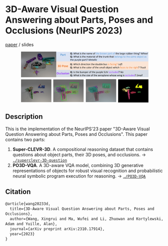 
# 3D-Aware Visual Question Answering about Parts, Poses and Occlusions (NeurIPS 2023)

[paper](https://arxiv.org/abs/2310.17914) / slides

<div align="center">
    <img src="./imgs/neurips2023.png" alt="Editor" width="80%">
</div>

## Description
This is the implementation of the NeurIPS'23 paper "3D-Aware Visual Question Answering about Parts, Poses and Occlusions". This paper contains two parts:

1. **Super-CLEVR-3D**. A compositional reasoning dataset that contains questions about object parts, their 3D poses, and occlusions. $\rightarrow$ [`./superclevr-3D-question`](https://github.com/XingruiWang/superclevr-3D-question/tree/main)
2. **PO3D-VQA**. A 3D-aware VQA model, combining 3D generative representations of objects for robust visual recognition and probabilistic neural symbolic program execution for reasoning. $\rightarrow$ [`./PO3D-VQA`](https://github.com/XingruiWang/3D-Aware-VQA/tree/master/PO3D-VQA)

## Citation
```
@article{wang20233d,
  title={3D-Aware Visual Question Answering about Parts, Poses and Occlusions},
  author={Wang, Xingrui and Ma, Wufei and Li, Zhuowan and Kortylewski, Adam and Yuille, Alan},
  journal={arXiv preprint arXiv:2310.17914},
  year={2023}
}
```
